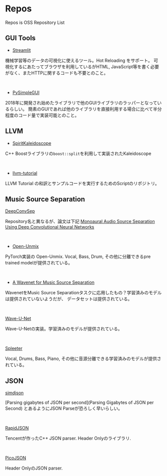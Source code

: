# Repos
Repos is OSS Repository List

## GUI Tools

- [Streamlit](https://github.com/streamlit/streamlit)

機械学習等のデータの可視化に使えるツール。Hot Reloading をサポート。 
可視化するにあたってブラウザを利用しているがHTML, JavaScript等を書く必要がなく、またHTTPに関するコードも不要とのこと。

<br>

- [PySimpleGUI](https://github.com/PySimpleGUI/PySimpleGUI)

2018年に開発され始めたライブラリで他のGUIライブラリのラッパーとなっているらしい。
簡素のGUIであれば他のライブラリを直接利用する場合に比べて半分程度のコード量で実装可能とのこと。

## LLVM
- [SpiritKaleidoscope](https://github.com/KKostya/SpiritKaleidoscope)

C++ Boostライブラリの`boost::split`を利用して実装されたKaleidoscope

<br>

- [llvm-tutorial](https://github.com/sonsongithub/llvm-tutorial)

LLVM Tutorial の和訳とサンプルコードを実行するためのScriptのリポジトリ。

## Music Source Separation

[DeepConvSep](https://github.com/MTG/DeepConvSep)

Repository名と異なるが、論文は下記
[Monoaural Audio Source Separation Using Deep
Convolutional Neural Networks](http://mtg.upf.edu/system/files/publications/monoaural-audio-source_0.pdf)

<br>

- [Open-Unmix ](https://github.com/sigsep/open-unmix-pytorch)

PyTorch実装の Open-Unmix. Vocal, Bass, Drum, その他に分離できるpre trained modelが提供されている。

<br>

- [A Wavenet for Music Source Separation](https://github.com/francesclluis/source-separation-wavenet)

WavenetをMusic Source Separationタスクに応用したもの？学習済みのモデルは提供されていないようだが、
データセットは提供されている。

<br>

[Wave-U-Net](https://github.com/f90/Wave-U-Net)

Wave-U-Netの実装。学習済みのモデルが提供されている。


<br>

[Spleeter](https://github.com/deezer/spleeter)

Vocal, Drums, Bass, Piano, その他に音源分離できる学習済みのモデルが提供されている。

## JSON

[simdjson](https://github.com/lemire/simdjson)

[Parsing gigabytes of JSON per second](Parsing Gigabytes of JSON per Second) とあるようにJSON Parseが恐ろしく早いらしい。


<br>

[RapidJSON](https://github.com/Tencent/rapidjson) 

Tencentが作ったC++ JSON parser. Header Onlyのライブラリ.


<br>

[PicoJSON](https://github.com/kazuho/picojson)

Header OnlyのJSON parser.
